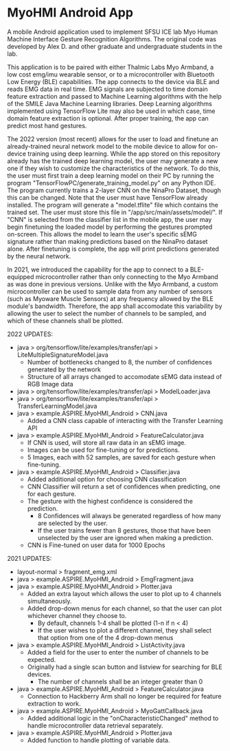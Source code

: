# MyoHMI Android App
A mobile Android application used to implement SFSU ICE lab Myo Human Machine Interface Gesture Recognition Algorithms. The original code was developed by Alex D. and other graduate and undergraduate students in the lab.

This application is to be paired with either Thalmic Labs Myo Armband, a low cost emg/imu wearable sensor, or to a microcontroller with Bluetooth Low Energy (BLE) capabilities. The app connects to the device via BLE and reads EMG data in real time. EMG signals are subjected to time domain feature extraction and passed to Machine Learning algorithms with the help of the SMILE Java Machine Learning libraries. Deep Learning algorithms implemented using TensorFlow Lite may also be used in which case, time domain feature extraction is optional. After proper training, the app can predict most hand gestures.

The 2022 version (most recent) allows for the user to load and finetune an already-trained neural network model to the mobile device to allow for on-device training using deep learning. While the app stored on this repository already has the trained deep learning model, the user may generate a new one if they wish to customize the characteristics of the network. To do this, the user must first train a deep learning model on their PC by running the program "TensorFlowPC/generate_training_model.py" on any Python IDE. The program currently trains a 2-layer CNN on the NinaPro Dataset, though this can be changed. Note that the user must have TensorFlow already installed. The program will generate a "model.tflite" file which contains the trained set. The user must store this file in "/app/src/main/assets/model/". If "CNN" is selected from the classifier list in the mobile app, the user may begin finetuning the loaded model by performing the gestures prompted on-screen. This allows the model to learn the user's specific sEMG signature rather than making predictions based on the NinaPro dataset alone. After finetuning is complete, the app will print predictions generated by the neural network.

In 2021, we introduced the capability for the app to connect to a BLE-equipped microcontroller rather than only connecting to the Myo Armband as was done in previous versions. Unlike with the Myo Armband, a custom microcontroller can be used to sample data from any number of sensors (such as Myoware Muscle Sensors) at any frequency allowed by the BLE module's bandwidth. Therefore, the app shall accomodate this variability by allowing the user to select the number of channels to be sampled, and which of these channels shall be plotted.

2022 UPDATES:
- java > org/tensorflow/lite/examples/transfer/api > LiteMultipleSignatureModel.java
  - Number of bottlenecks changed to 8, the number of confidences generated by the network
  - Structure of all arrays changed to accomodate sEMG data instead of RGB Image data
- java > org/tensorflow/lite/examples/transfer/api > ModelLoader.java
- java > org/tensorflow/lite/examples/transfer/api > TransferLearningModel.java
- java > example.ASPIRE.MyoHMI_Android > CNN.java
  - Added a CNN class capable of interacting with the Transfer Learning API
- java > example.ASPIRE.MyoHMI_Android > FeatureCalculator.java
  - If CNN is used, will store all raw data in an sEMG image.
  - Images can be used for fine-tuning or for predictions.
  - 5 Images, each with 52 samples, are saved for each gesture when fine-tuning.
- java > example.ASPIRE.MyoHMI_Android > Classifier.java
  - Added additional option for choosing CNN classification
  - CNN Classifier will return a set of confidences when predicting, one for each gesture.
  - The gesture with the highest confidence is considered the prediction.
    - 8 Confidences will always be generated regardless of how many are selected by the user.
    - If the user trains fewer than 8 gestures, those that have been unselected by the user are ignored when making a prediction.
  - CNN is Fine-tuned on user data for 1000 Epochs

2021 UPDATES:
- layout-normal > fragment_emg.xml
- java > example.ASPIRE.MyoHMI_Android > EmgFragment.java
- java > example.ASPIRE.MyoHMI_Android > Plotter.java
  - Added an extra layout which allows the user to plot up to 4 channels simultaneously.
  - Added drop-down menus for each channel, so that the user can plot whichever channel they choose to.
    - By default, channels 1-4 shall be plotted (1-n if n < 4)
    - If the user wishes to plot a different channel, they shall select that option from one of the 4 drop-down menus
- java > example.ASPIRE.MyoHMI_Android > ListActivity.java
  - Added a field for the user to enter the number of channels to be expected.
  - Originally had a single scan button and listview for searching for BLE devices.
    - The number of channels shall be an integer greater than 0
- java > example.ASPIRE.MyoHMI_Android > FeatureCalculator.java
  - Connection to Hackberry Arm shall no longer be required for feature extraction to work.
- java > example.ASPIRE.MyoHMI_Android > MyoGattCallback.java
  - Added additional logic in the "onCharacteristicChanged" method to handle microcontroller data retrieval separately.
- java > example.ASPIRE.MyoHMI_Android > Plotter.java
  - Added function to handle plotting of variable data.
